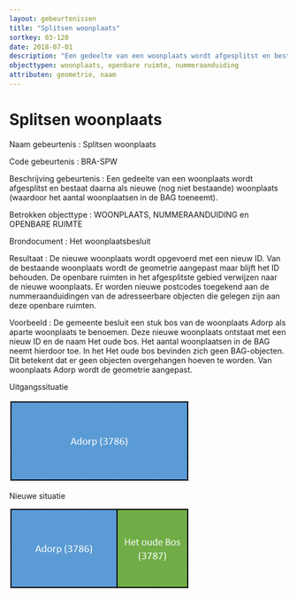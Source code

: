 ```yaml
---
layout: gebeurtenissen
title: "Splitsen woonplaats"
sortkey: 03-120
date: 2018-07-01
description: "Een gedeelte van een woonplaats wordt afgesplitst en bestaat daarna als nieuwe woonplaats."
objecttypen: woonplaats, openbare ruimte, nummeraanduiding
attributen: geometrie, naam
---
```


# Splitsen woonplaats

Naam gebeurtenis
: Splitsen woonplaats

Code gebeurtenis
: BRA-SPW

Beschrijving gebeurtenis
: Een gedeelte van een woonplaats wordt afgesplitst en bestaat daarna als nieuwe (nog niet bestaande) woonplaats (waardoor het aantal woonplaatsen in de BAG toeneemt).

Betrokken objecttype
: WOONPLAATS, NUMMERAANDUIDING en OPENBARE RUIMTE

Brondocument
: Het woonplaatsbesluit

Resultaat
: De nieuwe woonplaats wordt opgevoerd met een nieuw ID. Van de bestaande woonplaats wordt de geometrie aangepast maar blijft het ID behouden. De openbare ruimten in het afgesplitste gebied verwijzen naar de nieuwe woonplaats. Er worden nieuwe postcodes toegekend aan de nummeraanduidingen van de adresseerbare objecten die gelegen zijn aan deze openbare ruimten.

Voorbeeld
: De gemeente besluit een stuk bos van de woonplaats Adorp als aparte woonplaats te benoemen. Deze nieuwe woonplaats ontstaat met een nieuw ID en de naam Het oude bos. Het aantal woonplaatsen in de BAG neemt hierdoor toe. In het Het oude bos bevinden zich geen BAG-objecten. Dit betekent dat er geen objecten overgehangen hoeven te worden. Van woonplaats Adorp wordt de geometrie aangepast.

Uitgangssituatie

![](afbeeldingen/splitsen-woonplaats-1.png)

Nieuwe situatie

![](afbeeldingen/splitsen-woonplaats-2.png)
